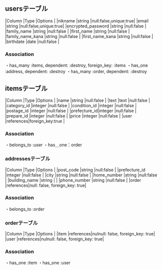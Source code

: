 ## usersテーブル

|Column             |Type     |Options               |
|nikname            |string   |null:false,unique:true|
|email              |string   |null:false,unique:true|
|encrypted_password |string   |null:false            |
|family_name        |string   |null:false            |
|first_name         |string   |null:false            |
|family_name_kana   |string   |null:false            |
|first_name_kana    |string   |null:false            |
|birthdate          |date     |null:false            |

### Association
・has_many :items, dependent: :destroy, foreign_key: :items
・has_one :address, dependent: :destroy
・has_many :order, dependent: :destroy

## itemsテーブル

|Column       |Type      |Options                     |
|name         |string    |null:false                  |
|text         |text      |null:false                  |
|category_id  |integer   |null:false                  |
|condition_id |integer   |null:false                  |
|postage_id   |integer   |null:false                  |
|prefecture_id|integer   |null:false                  |
|prepare_id   |integer   |null:false                  |
|price        |integer   |null:false                  |
|user         |references|foreign_key:true            |


### Association
・belongs_to :user
・has＿one：order


### addressesテーブル

|Column          |Type      |Options                       |
|post_code       |string    |null:false                    |
|prefecture_id   |integer   |null:false                    |
|city            |string    |null:false                    |
|home_number     |string    |null:false                    |
|building_name   |string    |                              |
|phone_number    |string    |null:false                    |
|order           |references|null: false, foreign_key: true|


### Association
・belongs_to :order

### orderテーブル

|Column          |Type      |Options                          |
|item            |references|nulnull: false, foreign_key: true|
|user            |references|nulnull: false, foreign_key: true|

### Association
・has_one :item
・has_one :user
